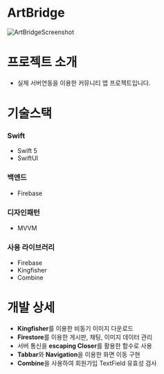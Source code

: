 # ArtBridge
![ArtBridgeScreenshot](https://user-images.githubusercontent.com/54075367/228310426-70b8cc46-6482-4cc7-8ebe-5169581b2f73.png)

# 프로젝트 소개
* 실제 서버연동을 이용한 커뮤니티 앱 프로젝트입니다.

# 기술스택

### Swift
* Swift 5
* SwiftUI

### 백엔드
* Firebase

### 디자인패턴
* MVVM

### 사용 라이브러리
* Firebase
* Kingfisher
* Combine

# 개발 상세
* **Kingfisher**를 이용한 비동기 이미지 다운로드
* **Firestore**를 이용한 게시판, 채팅, 이미지 데이터 관리
* 서버 통신을 **escaping Closer**를 활용한 함수로 사용
* **Tabbar**와 **Navigation**을 이용한 화면 이동 구현
* **Combine**을 사용하여 회원가입 TextField 유효성 검사 
